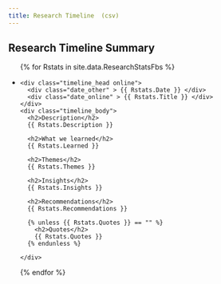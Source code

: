 ```yaml
---
title: Research Timeline  (csv)
---
```


<section id="timeline">

<h1>Research Timeline Summary</h1>
<ul class="timeline_ul">
{% for Rstats in site.data.ResearchStatsFbs %}
  <li  class="timeline_card">
    
    <div class="timeline_head online">
      <div class="date_other" > {{ Rstats.Date }} </div>
      <div class="date_online" > {{ Rstats.Title }} </div>
    </div>
    <div class="timeline_body">
      <h2>Description</h2>
      {{ Rstats.Description }}
      
      <h2>What we learned</h2>
      {{ Rstats.Learned }}

      <h2>Themes</h2>
      {{ Rstats.Themes }}
      
      <h2>Insights</h2>
      {{ Rstats.Insights }}
      
      <h2>Recommendations</h2>
      {{ Rstats.Recommendations }}
      
      {% unless {{ Rstats.Quotes }} == "" %}
        <h2>Quotes</h2>
        {{ Rstats.Quotes }}
      {% endunless %}

    </div>
  </li>
{% endfor %}
</ul>
  
</section>

